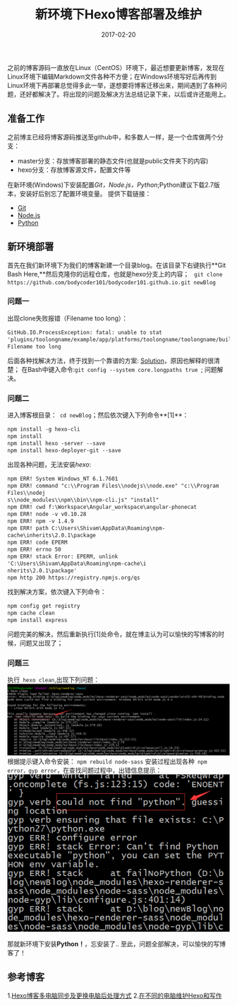 ﻿---
title: 新环境下Hexo博客部署及维护
date: 2017-02-20
categories: Git/Github
tags: 
- git
- hexo
---
   之前的博客源码一直放在Linux（CentOS）环境下，最近想要更新博客，发现在Linux环境下编辑Markdown文件各种不方便；在Windows环境写好后再传到Linux环境下再部署总觉得多此一举，遂想要将博客迁移出来，期间遇到了各种问题，还好都解决了。将出现的问题及解决方法总结记录下来，以后或许还能用上。
   <!-- more -->
## 准备工作
之前博主已经将博客源码推送至github中，和多数人一样，是一个仓库做两个分支：

 - master分支：存放博客部署的静态文件(也就是public文件夹下的内容)
 - hexo分支：存放博客源文件，配置文件等
 
在新环境(Windows)下安装配置*Git，Node.js，Python*;Python建议下载2.7版本，安装好后别忘了配置环境变量。
提供下载链接：

- [Git](https://github.com/waylau/git-for-win)
- [Node.js](https://nodejs.org/en/download/)
- [Python](https://www.python.org/downloads/)


## 新环境部署
首先在我们新环境下为我们的博客新建一个目录blog。在该目录下右键执行**Git Bash Here,**然后克隆你的远程仓库，也就是hexo分支上的内容；
` git clone https://github.com/bodycoder101/bodycoder101.github.io.git newBlog`
### 问题一
出现clone失败报错（Filename too long）：
```
GitHub.IO.ProcessException: fatal: unable to stat 'plugins/toolongname/example/app/platforms/toolongname/toolongname/build/intermediates/classes/debug/org/toolongname/toolongname/toolongname$toolongname$toolongname.class': Filename too long
```
后面各种找解决方法，终于找到一个靠谱的方案: [Solution](http://ourcodeworld.com/articles/read/109/how-to-solve-filename-too-long-error-in-git-powershell-and-github-application-for-windows)，原因也解释的很清楚；
在Bash中键入命令:`git config --system core.longpaths true `; 问题解决。
### 问题二
进入博客根目录：` cd newBlog`；然后依次键入下列命令**[1]**：
```
npm install -g hexo-cli
npm install
npm install hexo -server --save
npm install hexo-deployer-git --save
```
出现各种问题，无法安装*hexo*:
```
npm ERR! System Windows_NT 6.1.7601
npm ERR! command "c:\\Program Files\\nodejs\\node.exe" "c:\\Program Files\\nodej
s\\node_modules\\npm\\bin\\npm-cli.js" "install"
npm ERR! cwd f:\Workspace\Angular_workspace\angular-phonecat
npm ERR! node -v v0.10.28
npm ERR! npm -v 1.4.9
npm ERR! path C:\Users\Shivam\AppData\Roaming\npm-cache\inherits\2.0.1\package
npm ERR! code EPERM
npm ERR! errno 50
npm ERR! stack Error: EPERM, unlink 'C:\Users\Shivam\AppData\Roaming\npm-cache\i
nherits\2.0.1\package'
npm http 200 https://registry.npmjs.org/qs
```
找到解决方案，依次键入下列命令：
```
npm config get registry
npm cache clean
npm install express
```
问题完美的解决，然后重新执行[1]处命令，就在博主认为可以愉快的写博客的时候，问题又出现了；
### 问题三
执行` hexo clean`,出现下列问题：
![](https://raw.githubusercontent.com/bodycoder101/MarkdownPhotos/master/hexo_clean_error.png)
根据提示键入命令安装：
`npm rebuild node-sass`
安装过程出现各种` npm error，gyp error`，在查找问题过程中，出错信息提示：
![](https://raw.githubusercontent.com/bodycoder101/MarkdownPhotos/master/could_not_find_python.png)

那就新环境下安装**Python！**，忘安装了..
至此，问题全部解决，可以愉快的写博客了！

## 参考博客
1.[Hexo博客多电脑同步及更换电脑后处理方式](http://www.lzblog.cn/2016/11/21/Hexo%E5%8D%9A%E5%AE%A2%E5%A4%9A%E7%94%B5%E8%84%91%E5%90%8C%E6%AD%A5%E5%8F%8A%E6%9B%B4%E6%8D%A2%E7%94%B5%E8%84%91%E5%90%8E%E5%A4%84%E7%90%86%E6%96%B9%E5%BC%8F/)
2.[在不同的电脑维护Hexo和写作](http://www.rvclient.com/2016/05/21/hexo-everywhere/)
 



